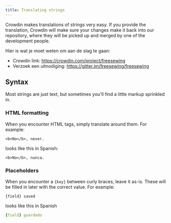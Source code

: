 ```yaml
---
title: Translating strings
---
```


Crowdin makes translations of strings very easy. If you provide the translation, Crowdin will make sure your changes make it back into our repository, where they will be picked up and merged by one of the development people.

Hier is wat je moet weten om aan de slag te gaan:

 - Crowdin link: https://crowdin.com/project/freesewing
 - Verzoek een uitnodiging: https://gitter.im/freesewing/freesewing

## Syntax

Most strings are just text, but sometimes you'll find a little markup sprinkled in.

### HTML formatting

When you encounter HTML tags, simply translate around them. For example:

```markup
<b>No</b>, never.
```

looks like this in Spanish:

```markup
<b>No</b>, nunca.
```

### Placeholders

When you encounter a `{key}` between curly braces, leave it as-is. These will be filled in later with the correct value. For example:

```markup
{field} saved
```

looks like this in Spanish


```yaml
{field} guardado
```
